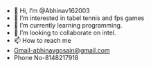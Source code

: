- 👋 Hi, I’m @Abhinav162003
- 👀 I’m interested in tabel tennis and fps games
- 🌱 I’m currently learning programming.
- 💞️ I’m looking to collaborate on intel.
- 📫 How to reach me 
- Gmail-abhinavgosain@gmail.com
- Phone No-8148217918

<!---
Abhinav162003/Abhinav162003 is a ✨ special ✨ repository because its `README.md` (this file) appears on your GitHub profile.
You can click the Preview link to take a look at your changes.
--->
